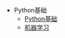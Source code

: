 <!-- docs/_sidebar.md -->

* Python基础
    * [Python基础](/python/basic/index.md)
    * [机器学习](/python/machine-learning/index.md)
